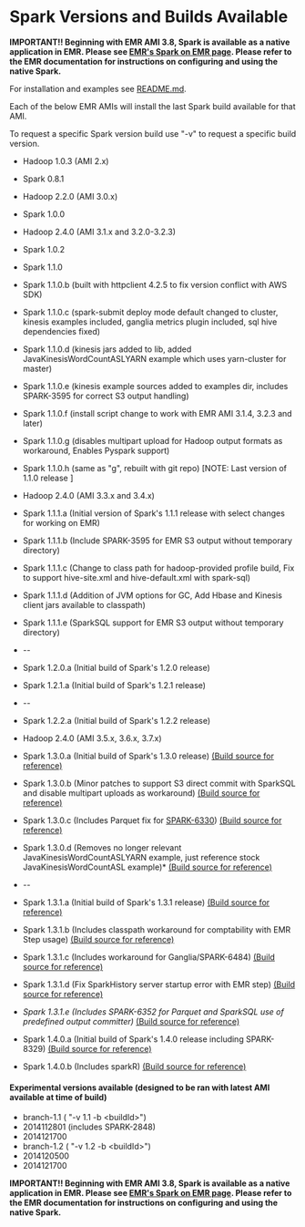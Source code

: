 Spark Versions and Builds Available 
===================================

**IMPORTANT!! Beginning with EMR AMI 3.8, Spark is available as a native application in EMR.  Please see [EMR's Spark on EMR page](http://aws.amazon.com/elasticmapreduce/details/spark/). Please refer to the EMR documentation for instructions on configuring and using the native Spark.**


For installation and examples see  [README.md](README.md).


Each of the below EMR AMIs will install the last Spark build available for that AMI.


To request a specific Spark version build use "-v" to request a specific build version.   


* Hadoop 1.0.3 (AMI 2.x)
 * Spark 0.8.1

* Hadoop 2.2.0 (AMI 3.0.x)
 * Spark 1.0.0

* Hadoop 2.4.0 (AMI 3.1.x and 3.2.0-3.2.3)
 * Spark 1.0.2
 * Spark 1.1.0
 * Spark 1.1.0.b (built with httpclient 4.2.5 to fix version conflict with AWS SDK)
 * Spark 1.1.0.c (spark-submit deploy mode default changed to cluster, kinesis examples included, ganglia metrics plugin included, sql hive dependencies fixed)
 * Spark 1.1.0.d (kinesis jars added to lib, added JavaKinesisWordCountASLYARN example which uses yarn-cluster for master)
 * Spark 1.1.0.e (kinesis example sources added to examples dir, includes SPARK-3595 for correct S3 output handling)
 * Spark 1.1.0.f (install script change to work with EMR AMI 3.1.4, 3.2.3 and later)
 * Spark 1.1.0.g (disables multipart upload for Hadoop output formats as workaround, Enables Pyspark support)
 * Spark 1.1.0.h (same as "g", rebuilt with git repo)  [NOTE: Last version of 1.1.0 release ]


* Hadoop 2.4.0 (AMI 3.3.x and 3.4.x)
 * Spark 1.1.1.a (Initial version of Spark's 1.1.1 release with select changes for working on EMR)
 * Spark 1.1.1.b (Include SPARK-3595 for EMR S3 output without temporary directory)
 * Spark 1.1.1.c (Change to class path for hadoop-provided profile build, Fix to support hive-site.xml and hive-default.xml with spark-sql)
 * Spark 1.1.1.d (Addition of JVM options for GC, Add Hbase and Kinesis client jars available to classpath)
 * Spark 1.1.1.e (SparkSQL support for EMR S3 output without temporary directory)
 * --
 * Spark 1.2.0.a (Initial build of Spark's 1.2.0 release)
 * Spark 1.2.1.a (Initial build of Spark's 1.2.1 release)
 * --
 * Spark 1.2.2.a (Initial build of Spark's 1.2.2 release)

* Hadoop 2.4.0 (AMI 3.5.x, 3.6.x, 3.7.x)
 * Spark 1.3.0.a (Initial build of Spark's 1.3.0 release) [(Build source for reference)](https://github.com/christopherbozeman/spark/tree/bozemanc-v1.3.0.a)
 * Spark 1.3.0.b (Minor patches to support S3 direct commit with SparkSQL and disable multipart uploads as workaround) [(Build source for reference)](https://github.com/christopherbozeman/spark/tree/bozemanc-v1.3.0.b)
 * Spark 1.3.0.c (Includes Parquet fix for [SPARK-6330](https://issues.apache.org/jira/browse/SPARK-6330)) [(Build source for reference)](https://github.com/christopherbozeman/spark/tree/bozemanc-v1.3.0.c)
 * Spark 1.3.0.d (Removes no longer relevant JavaKinesisWordCountASLYARN example, just reference stock JavaKinesisWordCountASL example)* [(Build source for reference)](https://github.com/christopherbozeman/spark/tree/bozemanc-v1.3.0.d)
 * --
 * Spark 1.3.1.a (Initial build of Spark's 1.3.1 release) [(Build source for reference)](https://github.com/christopherbozeman/spark/tree/bozemanc-v1.3.1.a)
 * Spark 1.3.1.b (Includes classpath workaround for comptability with EMR Step usage) [(Build source for reference)](https://github.com/christopherbozeman/spark/tree/bozemanc-v1.3.1.b)
 * Spark 1.3.1.c (Includes workaround for Ganglia/SPARK-6484) [(Build source for reference)](https://github.com/christopherbozeman/spark/tree/bozemanc-v1.3.1.c)
 * Spark 1.3.1.d (Fix SparkHistory server startup error with EMR step) [(Build source for reference)](https://github.com/christopherbozeman/spark/tree/bozemanc-v1.3.1.d)
 * *Spark 1.3.1.e (Includes SPARK-6352 for Parquet and SparkSQL use of predefined output committer)* [(Build source for reference)](https://github.com/christopherbozeman/spark/tree/bozemanc-v1.3.1.e)
 * Spark 1.4.0.a (Initial build of Spark's 1.4.0 release including SPARK-8329) [(Build source for reference)](https://github.com/christopherbozeman/spark/tree/bozemanc-v1.4.0.a)
 * Spark 1.4.0.b (Includes sparkR) [(Build source for reference)](https://github.com/christopherbozeman/spark/tree/bozemanc-v1.4.0.b)

#### Experimental versions available (designed to be ran with latest AMI available at time of build)
* branch-1.1 ( "-v 1.1 -b \<buildId\>")
 * 2014112801 (includes SPARK-2848)
 * 2014121700
* branch-1.2 ( "-v 1.2 -b \<buildId\>")
 * 2014120500
 * 2014121700

**IMPORTANT!! Beginning with EMR AMI 3.8, Spark is available as a native application in EMR.  Please see [EMR's Spark on EMR page](http://aws.amazon.com/elasticmapreduce/details/spark/). Please refer to the EMR documentation for instructions on configuring and using the native Spark.**


